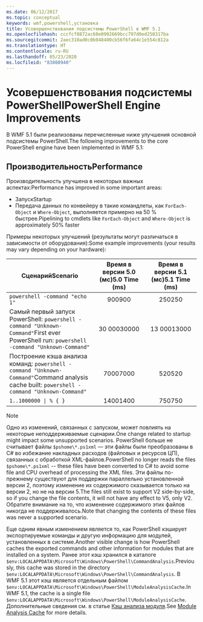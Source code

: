 ```yaml
---
ms.date: 06/12/2017
ms.topic: conceptual
keywords: wmf,powershell,установка
title: Усовершенствования подсистемы PowerShell в WMF 5.1
ms.openlocfilehash: cccfcf8872ac60e0902669bcc797d0ed250317ba
ms.sourcegitcommit: 2aec310ad0c0b048400cb56f6fa64c1e554c812a
ms.translationtype: HT
ms.contentlocale: ru-RU
ms.lasthandoff: 05/23/2020
ms.locfileid: "83808940"
---
```

# <a name="powershell-engine-improvements"></a><span data-ttu-id="e719a-103">Усовершенствования подсистемы PowerShell</span><span class="sxs-lookup"><span data-stu-id="e719a-103">PowerShell Engine Improvements</span></span>

<span data-ttu-id="e719a-104">В WMF 5.1 были реализованы перечисленные ниже улучшения основной подсистемы PowerShell.</span><span class="sxs-lookup"><span data-stu-id="e719a-104">The following improvements to the core PowerShell engine have been implemented in WMF 5.1:</span></span>

## <a name="performance"></a><span data-ttu-id="e719a-105">Производительность</span><span class="sxs-lookup"><span data-stu-id="e719a-105">Performance</span></span>

<span data-ttu-id="e719a-106">Производительность улучшена в некоторых важных аспектах:</span><span class="sxs-lookup"><span data-stu-id="e719a-106">Performance has improved in some important areas:</span></span>

- <span data-ttu-id="e719a-107">Запуск</span><span class="sxs-lookup"><span data-stu-id="e719a-107">Startup</span></span>
- <span data-ttu-id="e719a-108">Передача данных по конвейеру в такие командлеты, как `ForEach-Object` и `Where-Object`, выполняется примерно на 50 % быстрее.</span><span class="sxs-lookup"><span data-stu-id="e719a-108">Pipelining to cmdlets like `ForEach-Object` and `Where-Object` is approximately 50% faster</span></span>

<span data-ttu-id="e719a-109">Примеры некоторых улучшений (результаты могут различаться в зависимости от оборудования):</span><span class="sxs-lookup"><span data-stu-id="e719a-109">Some example improvements (your results may vary depending on your hardware):</span></span>

| <span data-ttu-id="e719a-110">Сценарий</span><span class="sxs-lookup"><span data-stu-id="e719a-110">Scenario</span></span> | <span data-ttu-id="e719a-111">Время в версии 5.0 (мс)</span><span class="sxs-lookup"><span data-stu-id="e719a-111">5.0 Time (ms)</span></span> | <span data-ttu-id="e719a-112">Время в версии 5.1 (мс)</span><span class="sxs-lookup"><span data-stu-id="e719a-112">5.1 Time (ms)</span></span> |
| -------- | :---------------: | :---------------: |
| `powershell -command "echo 1"` | <span data-ttu-id="e719a-113">900</span><span class="sxs-lookup"><span data-stu-id="e719a-113">900</span></span> | <span data-ttu-id="e719a-114">250</span><span class="sxs-lookup"><span data-stu-id="e719a-114">250</span></span> |
| <span data-ttu-id="e719a-115">Самый первый запуск PowerShell: `powershell -command "Unknown-Command"`</span><span class="sxs-lookup"><span data-stu-id="e719a-115">First ever PowerShell run: `powershell -command "Unknown-Command"`</span></span> | <span data-ttu-id="e719a-116">30 000</span><span class="sxs-lookup"><span data-stu-id="e719a-116">30000</span></span> | <span data-ttu-id="e719a-117">13 000</span><span class="sxs-lookup"><span data-stu-id="e719a-117">13000</span></span> |
| <span data-ttu-id="e719a-118">Построение кэша анализа команд: `powershell -command "Unknown-Command"`</span><span class="sxs-lookup"><span data-stu-id="e719a-118">Command analysis cache built: `powershell -command "Unknown-Command"`</span></span> | <span data-ttu-id="e719a-119">7000</span><span class="sxs-lookup"><span data-stu-id="e719a-119">7000</span></span> | <span data-ttu-id="e719a-120">520</span><span class="sxs-lookup"><span data-stu-id="e719a-120">520</span></span> |
| <code>1..1000000 &#124; % { }</code> | <span data-ttu-id="e719a-121">1400</span><span class="sxs-lookup"><span data-stu-id="e719a-121">1400</span></span> | <span data-ttu-id="e719a-122">750</span><span class="sxs-lookup"><span data-stu-id="e719a-122">750</span></span> |

> [!NOTE]
> <span data-ttu-id="e719a-123">Одно из изменений, связанных с запуском, может повлиять на некоторые неподдерживаемые сценарии.</span><span class="sxs-lookup"><span data-stu-id="e719a-123">One change related to startup might impact some unsupported scenarios.</span></span> <span data-ttu-id="e719a-124">PowerShell больше не считывает файлы `$pshome\*.ps1xml` — эти файлы были преобразованы в C# во избежание накладных расходов (файловых и ресурсов ЦП), связанных с обработкой XML-файлов.</span><span class="sxs-lookup"><span data-stu-id="e719a-124">PowerShell no longer reads the files `$pshome\*.ps1xml` -- these files have been converted to C# to avoid some file and CPU overhead of processing the XML files.</span></span> <span data-ttu-id="e719a-125">Эти файлы по-прежнему существуют для поддержки параллельно установленной версии 2, поэтому изменение их содержимого сказывается только на версии 2, но не на версии 5.</span><span class="sxs-lookup"><span data-stu-id="e719a-125">The files still exist to support V2 side-by-side, so if you change the file contents, it will not have any effect to V5, only V2.</span></span> <span data-ttu-id="e719a-126">Обратите внимание на то, что изменение содержимого этих файлов никогда не поддерживалось.</span><span class="sxs-lookup"><span data-stu-id="e719a-126">Note that changing the contents of these files was never a supported scenario.</span></span>

<span data-ttu-id="e719a-127">Еще одним явным изменением является то, как PowerShell кэширует экспортируемые команды и другую информацию для модулей, установленных в системе.</span><span class="sxs-lookup"><span data-stu-id="e719a-127">Another visible change is how PowerShell caches the exported commands and other information for modules that are installed on a system.</span></span> <span data-ttu-id="e719a-128">Ранее этот кэш хранился в каталоге `$env:LOCALAPPDATA\Microsoft\Windows\PowerShell\CommandAnalysis`.</span><span class="sxs-lookup"><span data-stu-id="e719a-128">Previously, this cache was stored in the directory `$env:LOCALAPPDATA\Microsoft\Windows\PowerShell\CommandAnalysis`.</span></span> <span data-ttu-id="e719a-129">В WMF 5.1 этот кэш является отдельным файлом `$env:LOCALAPPDATA\Microsoft\Windows\PowerShell\ModuleAnalysisCache`.</span><span class="sxs-lookup"><span data-stu-id="e719a-129">In WMF 5.1, the cache is a single file `$env:LOCALAPPDATA\Microsoft\Windows\PowerShell\ModuleAnalysisCache`.</span></span> <span data-ttu-id="e719a-130">Дополнительные сведения см. в статье [Кэш анализа модуля](release-notes.md#module-analysis-cache).</span><span class="sxs-lookup"><span data-stu-id="e719a-130">See [Module Analysis Cache](release-notes.md#module-analysis-cache) for more details.</span></span>

